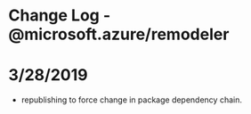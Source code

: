 # Change Log - @microsoft.azure/remodeler

# 3/28/2019
- republishing to force change in package dependency chain.

